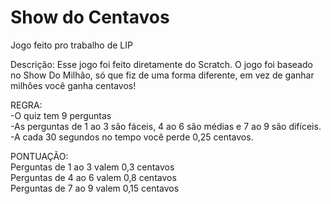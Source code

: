 # Show do Centavos
Jogo feito pro trabalho de LIP



Descrição: 
Esse jogo foi feito diretamente do Scratch. 
O jogo foi baseado no Show Do Milhão, só que fiz de uma forma diferente, em vez de ganhar milhôes você ganha centavos!


REGRA: <br>
-O quiz tem 9 perguntas <br>
-As perguntas de 1 ao 3 são fáceis, 4 ao 6 são médias e 7 ao 9 são difíceis. <br>
-A cada 30 segundos no tempo você perde 0,25 centavos. <br>

PONTUAÇÃO: <br>
Perguntas de 1 ao 3 valem 0,3 centavos<br>
Perguntas de 4 ao 6 valem 0,8 centavos<br>
Perguntas de 7 ao 9 valem 0,15 centavos<br>






